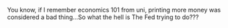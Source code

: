 <!--
id: 1485999434
link: http://kevinisom.info/post/1485999434/you-know-if-i-remember-economics-101-from-uni
slug: you-know-if-i-remember-economics-101-from-uni
date: Fri Nov 05 2010 19:14:26 GMT+1300 (NZDT)
raw: {"blog_name":"kevinisom","id":1485999434,"post_url":"http://kevinisom.info/post/1485999434/you-know-if-i-remember-economics-101-from-uni","slug":"you-know-if-i-remember-economics-101-from-uni","type":"text","date":"2010-11-05 06:14:26 GMT","timestamp":1288937666,"state":"published","format":"html","reblog_key":"dlOmlri2","tags":[],"short_url":"http://tmblr.co/Zw68Yy1OaerA","highlighted":[],"feed_item":"http://twitter.com/kev_nz/statuses/295136286212097","from_feed_id":"650289","note_count":0,"title":null,"body":"<p>You know, if I remember economics 101 from uni, printing more money was considered a bad thing&#8230;So what the hell is The Fed trying to do???</p>"}
publish: 2010-11-05
tags: 
title: null
-->


You know, if I remember economics 101 from uni, printing more money was
considered a bad thing…So what the hell is The Fed trying to do???


